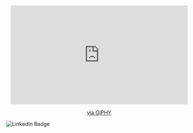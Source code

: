 

<div id="header" align="center">
  <iframe src="https://giphy.com/embed/26tn33aiTi1jkl6H6" width="480" height="270" frameBorder="0" class="giphy-embed" allowFullScreen></iframe><p><a href="https://giphy.com/gifs/screen-monitor-closeup-26tn33aiTi1jkl6H6">via GIPHY</a></p>
</div>

<div id="badges" align="center>
  <a href="https://www.linkedin.com/in/garv-gupta-5362a9239/">
  <img src="https://img.shields.io/badge/LinkedIn-blue?style=for-the-badge&logo=linkedin&logoColor=white" alt="LinkedIn Badge"/>
  </a>
</div>


<!---
GarvGupta20/GarvGupta20 is a ✨ special ✨ repository because its `README.md` (this file) appears on your GitHub profile.
You can click the Preview link to take a look at your changes.
<img src="https://media.giphy.com/media/RbDKaczqWovIugyJmW/giphy.gif" width="100"/>
--->
